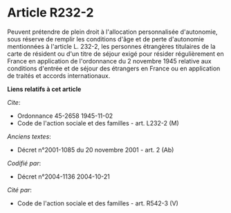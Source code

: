 # Article R232-2

Peuvent prétendre de plein droit à l'allocation personnalisée d'autonomie, sous réserve de remplir les conditions d'âge et de
perte d'autonomie mentionnées à l'article L. 232-2, les personnes étrangères titulaires de la carte de résident ou d'un titre
de séjour exigé pour résider régulièrement en France en application de l'ordonnance du 2 novembre 1945 relative aux
conditions d'entrée et de séjour des étrangers en France ou en application de traités et accords internationaux.

**Liens relatifs à cet article**

_Cite_:

  - Ordonnance 45-2658 1945-11-02
  - Code de l'action sociale et des familles - art. L232-2 (M)

_Anciens textes_:

  - Décret n°2001-1085 du 20 novembre 2001 - art. 2 (Ab)

_Codifié par_:

  - Décret n°2004-1136 2004-10-21

_Cité par_:

  - Code de l'action sociale et des familles - art. R542-3 (V)
